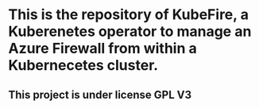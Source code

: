 # This is the repository of KubeFire, a Kuberenetes operator to manage an Azure Firewall from within a Kubernecetes cluster.

## This project is under license GPL V3